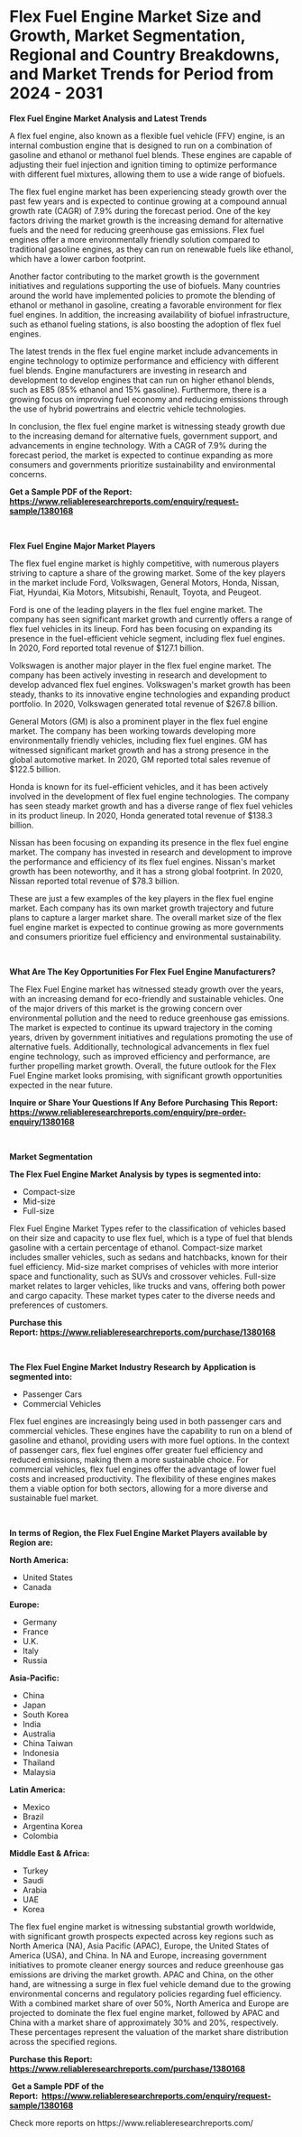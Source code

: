 <p><h1>Flex Fuel Engine Market Size and Growth, Market Segmentation, Regional and Country Breakdowns, and Market Trends for Period from 2024 -  2031</h1></p><p><strong>Flex Fuel Engine Market Analysis and Latest Trends</strong></p>
<p><p>A flex fuel engine, also known as a flexible fuel vehicle (FFV) engine, is an internal combustion engine that is designed to run on a combination of gasoline and ethanol or methanol fuel blends. These engines are capable of adjusting their fuel injection and ignition timing to optimize performance with different fuel mixtures, allowing them to use a wide range of biofuels.</p><p>The flex fuel engine market has been experiencing steady growth over the past few years and is expected to continue growing at a compound annual growth rate (CAGR) of 7.9% during the forecast period. One of the key factors driving the market growth is the increasing demand for alternative fuels and the need for reducing greenhouse gas emissions. Flex fuel engines offer a more environmentally friendly solution compared to traditional gasoline engines, as they can run on renewable fuels like ethanol, which have a lower carbon footprint.</p><p>Another factor contributing to the market growth is the government initiatives and regulations supporting the use of biofuels. Many countries around the world have implemented policies to promote the blending of ethanol or methanol in gasoline, creating a favorable environment for flex fuel engines. In addition, the increasing availability of biofuel infrastructure, such as ethanol fueling stations, is also boosting the adoption of flex fuel engines.</p><p>The latest trends in the flex fuel engine market include advancements in engine technology to optimize performance and efficiency with different fuel blends. Engine manufacturers are investing in research and development to develop engines that can run on higher ethanol blends, such as E85 (85% ethanol and 15% gasoline). Furthermore, there is a growing focus on improving fuel economy and reducing emissions through the use of hybrid powertrains and electric vehicle technologies.</p><p>In conclusion, the flex fuel engine market is witnessing steady growth due to the increasing demand for alternative fuels, government support, and advancements in engine technology. With a CAGR of 7.9% during the forecast period, the market is expected to continue expanding as more consumers and governments prioritize sustainability and environmental concerns.</p></p>
<p><strong>Get a Sample PDF of the Report:&nbsp; <a href="https://www.reliableresearchreports.com/enquiry/request-sample/1380168">https://www.reliableresearchreports.com/enquiry/request-sample/1380168</a></strong></p>
<p>&nbsp;</p>
<p><strong>Flex Fuel Engine Major Market Players</strong></p>
<p><p>The flex fuel engine market is highly competitive, with numerous players striving to capture a share of the growing market. Some of the key players in the market include Ford, Volkswagen, General Motors, Honda, Nissan, Fiat, Hyundai, Kia Motors, Mitsubishi, Renault, Toyota, and Peugeot.</p><p>Ford is one of the leading players in the flex fuel engine market. The company has seen significant market growth and currently offers a range of flex fuel vehicles in its lineup. Ford has been focusing on expanding its presence in the fuel-efficient vehicle segment, including flex fuel engines. In 2020, Ford reported total revenue of $127.1 billion.</p><p>Volkswagen is another major player in the flex fuel engine market. The company has been actively investing in research and development to develop advanced flex fuel engines. Volkswagen's market growth has been steady, thanks to its innovative engine technologies and expanding product portfolio. In 2020, Volkswagen generated total revenue of $267.8 billion.</p><p>General Motors (GM) is also a prominent player in the flex fuel engine market. The company has been working towards developing more environmentally friendly vehicles, including flex fuel engines. GM has witnessed significant market growth and has a strong presence in the global automotive market. In 2020, GM reported total sales revenue of $122.5 billion.</p><p>Honda is known for its fuel-efficient vehicles, and it has been actively involved in the development of flex fuel engine technologies. The company has seen steady market growth and has a diverse range of flex fuel vehicles in its product lineup. In 2020, Honda generated total revenue of $138.3 billion.</p><p>Nissan has been focusing on expanding its presence in the flex fuel engine market. The company has invested in research and development to improve the performance and efficiency of its flex fuel engines. Nissan's market growth has been noteworthy, and it has a strong global footprint. In 2020, Nissan reported total revenue of $78.3 billion.</p><p>These are just a few examples of the key players in the flex fuel engine market. Each company has its own market growth trajectory and future plans to capture a larger market share. The overall market size of the flex fuel engine market is expected to continue growing as more governments and consumers prioritize fuel efficiency and environmental sustainability.</p></p>
<p>&nbsp;</p>
<p><strong>What Are The Key Opportunities For Flex Fuel Engine Manufacturers?</strong></p>
<p><p>The Flex Fuel Engine market has witnessed steady growth over the years, with an increasing demand for eco-friendly and sustainable vehicles. One of the major drivers of this market is the growing concern over environmental pollution and the need to reduce greenhouse gas emissions. The market is expected to continue its upward trajectory in the coming years, driven by government initiatives and regulations promoting the use of alternative fuels. Additionally, technological advancements in flex fuel engine technology, such as improved efficiency and performance, are further propelling market growth. Overall, the future outlook for the Flex Fuel Engine market looks promising, with significant growth opportunities expected in the near future.</p></p>
<p><strong>Inquire or Share Your Questions If Any Before Purchasing This Report: <a href="https://www.reliableresearchreports.com/enquiry/pre-order-enquiry/1380168">https://www.reliableresearchreports.com/enquiry/pre-order-enquiry/1380168</a></strong></p>
<p>&nbsp;</p>
<p><strong>Market Segmentation</strong></p>
<p><strong>The Flex Fuel Engine Market Analysis by types is segmented into:</strong></p>
<p><ul><li>Compact-size</li><li>Mid-size</li><li>Full-size</li></ul></p>
<p><p>Flex Fuel Engine Market Types refer to the classification of vehicles based on their size and capacity to use flex fuel, which is a type of fuel that blends gasoline with a certain percentage of ethanol. Compact-size market includes smaller vehicles, such as sedans and hatchbacks, known for their fuel efficiency. Mid-size market comprises of vehicles with more interior space and functionality, such as SUVs and crossover vehicles. Full-size market relates to larger vehicles, like trucks and vans, offering both power and cargo capacity. These market types cater to the diverse needs and preferences of customers.</p></p>
<p><strong>Purchase this Report:&nbsp;<a href="https://www.reliableresearchreports.com/purchase/1380168">https://www.reliableresearchreports.com/purchase/1380168</a></strong></p>
<p>&nbsp;</p>
<p><strong>The Flex Fuel Engine Market Industry Research by Application is segmented into:</strong></p>
<p><ul><li>Passenger Cars</li><li>Commercial Vehicles</li></ul></p>
<p><p>Flex fuel engines are increasingly being used in both passenger cars and commercial vehicles. These engines have the capability to run on a blend of gasoline and ethanol, providing users with more fuel options. In the context of passenger cars, flex fuel engines offer greater fuel efficiency and reduced emissions, making them a more sustainable choice. For commercial vehicles, flex fuel engines offer the advantage of lower fuel costs and increased productivity. The flexibility of these engines makes them a viable option for both sectors, allowing for a more diverse and sustainable fuel market.</p></p>
<p>&nbsp;</p>
<p><strong>In terms of Region, the Flex Fuel Engine Market Players available by Region are:</strong></p>
<p>
    <p> <strong> North America: </strong>
        <ul>
            <li>United States</li>
            <li>Canada</li>
        </ul>
        </p> 
    <p> <strong> Europe: </strong>
        <ul>
            <li>Germany</li>
            <li>France</li>
            <li>U.K.</li>
            <li>Italy</li>
            <li>Russia</li>
        </ul>
        </p> 
    <p> <strong> Asia-Pacific: </strong>
        <ul>
            <li>China</li>
            <li>Japan</li>
            <li>South Korea</li>
            <li>India</li>
            <li>Australia</li>
            <li>China Taiwan</li>
            <li>Indonesia</li>
            <li>Thailand</li>
            <li>Malaysia</li>
        </ul>
        </p> 
    <p> <strong> Latin America: </strong>
        <ul>
            <li>Mexico</li>
            <li>Brazil</li>
            <li>Argentina Korea</li>
            <li>Colombia</li>
        </ul>
        </p> 
    <p> <strong> Middle East & Africa: </strong>
        <ul>
            <li>Turkey</li>
            <li>Saudi</li>
            <li>Arabia</li>
            <li>UAE</li>
            <li>Korea</li>
        </ul>
    </p>
    </p>
<p><p>The flex fuel engine market is witnessing substantial growth worldwide, with significant growth prospects expected across key regions such as North America (NA), Asia Pacific (APAC), Europe, the United States of America (USA), and China. In NA and Europe, increasing government initiatives to promote cleaner energy sources and reduce greenhouse gas emissions are driving the market growth. APAC and China, on the other hand, are witnessing a surge in flex fuel vehicle demand due to the growing environmental concerns and regulatory policies regarding fuel efficiency. With a combined market share of over 50%, North America and Europe are projected to dominate the flex fuel engine market, followed by APAC and China with a market share of approximately 30% and 20%, respectively. These percentages represent the valuation of the market share distribution across the specified regions.</p></p>
<p><strong>Purchase this Report: <a href="https://www.reliableresearchreports.com/purchase/1380168">https://www.reliableresearchreports.com/purchase/1380168</a></strong></p>
<p>&nbsp;<strong>Get a Sample PDF of the Report:&nbsp;&nbsp;<a href="https://www.reliableresearchreports.com/enquiry/request-sample/1380168">https://www.reliableresearchreports.com/enquiry/request-sample/1380168</a></strong></p>
<p><strong></strong></p>
<p>Check more reports on https://www.reliableresearchreports.com/</p>